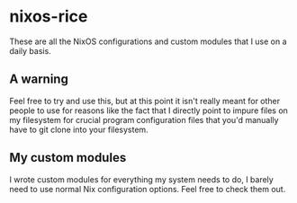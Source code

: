 <!-- vim: set fenc=utf-8 ts=2 sw=0 sts=0 sr et si tw=0 fdm=marker fmr={{{,}}}: -->
# nixos-rice
These are all the NixOS configurations and custom modules that I use on a daily basis.

## A warning
Feel free to try and use this, but at this point it isn't really meant for other people to use for reasons like the fact that I directly point to impure files on my filesystem for crucial program configuration files that you'd manually have to git clone into your filesystem.

## My custom modules
I wrote custom modules for everything my system needs to do, I barely need to use normal Nix configuration options. Feel free to check them out.
